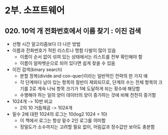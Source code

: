 # 2부. 소프트웨어

## 020. 10억 개 전화번호에서 이름 찾기 : 이진 검색

- 선형 시간 알고리즘보다 더 나은 방법
- 이름과 전화번호가 적힌 리스트나 명함 다발이 많이 있음
  - 이름이 순서 없이 섞여 있는 상태에서는 리스트를 전부 확인해야 함
  - 이름이 알파벳순으로 되어 있다면 쉽게 찾을 수 있음
- 이진 검색(binary search)
  - 분할 정복(divide and con-quer)이라는 일반적인 전략의 한 가지 예
  - 각 단계마다 남아 있는 항목의 절반이 제외되므로, 단계의 수는 전체 항목의 크기를 2로 계속 나눠 항목 크기가 1에 도달하게 되는 횟수에 해당함
  - 수행해야 하는 일의 양이 데이터의 양이 증가하는 것에 비해 천천히 증가함
- 1024개 -> 10번 비교
  - 2의 10 거듭제곱 -> 1024개
- 밑수 2에 대한 1024의 로그는 10(log2 1024 = 10)
  - 이 책에서 로그는 항상 밑수 2인 로그를 의미함
  - 정밀도가 소수까지는 고려할 필요 없이, 어림값과 정수값만 보아도 충분함
